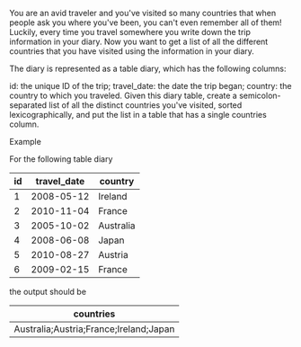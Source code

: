 You are an avid traveler and you've visited so many countries that when people ask you where you've been, you can't even remember all of them! Luckily, every time you travel somewhere you write down the trip information in your diary. Now you want to get a list of all the different countries that you have visited using the information in your diary.

The diary is represented as a table diary, which has the following columns:

id: the unique ID of the trip;
travel_date: the date the trip began;
country: the country to which you traveled.
Given this diary table, create a semicolon-separated list of all the distinct countries you've visited, sorted lexicographically, and put the list in a table that has a single countries column.

Example

For the following table diary

| id | travel\_date | country   |
|----|--------------|-----------|
| 1  | 2008\-05\-12 | Ireland   |
| 2  | 2010\-11\-04 | France    |
| 3  | 2005\-10\-02 | Australia |
| 4  | 2008\-06\-08 | Japan     |
| 5  | 2010\-08\-27 | Austria   |
| 6  | 2009\-02\-15 | France    |

the output should be

| countries                              |
|----------------------------------------|
| Australia;Austria;France;Ireland;Japan |
